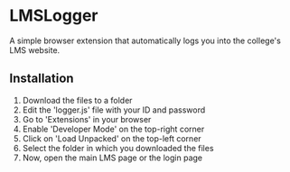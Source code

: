 # LMSLogger
A simple browser extension that automatically logs you into the college's LMS website.

## Installation
1. Download the files to a folder
2. Edit the 'logger.js' file with your ID and password
3. Go to 'Extensions' in your browser
4. Enable 'Developer Mode' on the top-right corner
5. Click on 'Load Unpacked' on the top-left corner
6. Select the folder in which you downloaded the files
7. Now, open the main LMS page or the login page
